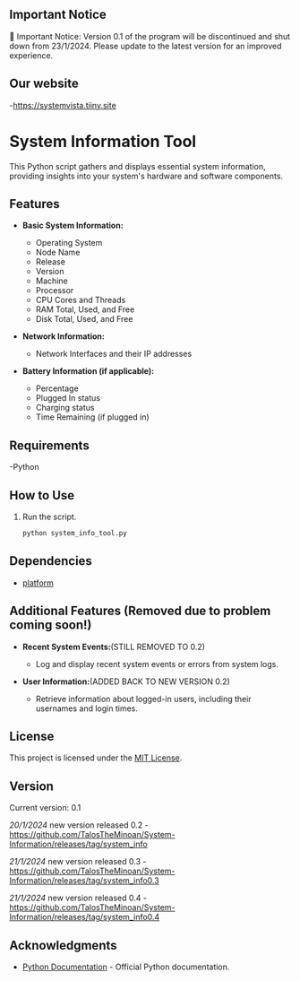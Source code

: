 

## Important Notice

🚨 Important Notice: Version 0.1 of the program will be discontinued and shut down from 23/1/2024. Please update to the latest version for an improved experience.

## Our website

-https://systemvista.tiiny.site

# System Information Tool

This Python script gathers and displays essential system information, providing insights into your system's hardware and software components.

## Features

- **Basic System Information:**
  - Operating System
  - Node Name
  - Release
  - Version
  - Machine
  - Processor
  - CPU Cores and Threads
  - RAM Total, Used, and Free
  - Disk Total, Used, and Free

- **Network Information:**
  - Network Interfaces and their IP addresses

- **Battery Information (if applicable):**
  - Percentage
  - Plugged In status
  - Charging status
  - Time Remaining (if plugged in)


## Requirements

-Python


## How to Use


1. Run the script.

    ```bash
    python system_info_tool.py
    ```

## Dependencies

- [platform](https://docs.python.org/3/library/platform.html)

## Additional Features (Removed due to problem coming soon!)

- **Recent System Events:**(STILL REMOVED TO 0.2)
  - Log and display recent system events or errors from system logs.

- **User Information:**(ADDED BACK TO NEW VERSION 0.2)
  - Retrieve information about logged-in users, including their usernames and login times.

## License

This project is licensed under the [MIT License](https://github.com/TalosTheMinoan/System-Information/blob/main/licence.txt).

## Version


Current version: 0.1

*20/1/2024*
new version released 0.2 
-https://github.com/TalosTheMinoan/System-Information/releases/tag/system_info

*21/1/2024*
new version released 0.3
-https://github.com/TalosTheMinoan/System-Information/releases/tag/system_info0.3

*21/1/2024*
new version released 0.4
-https://github.com/TalosTheMinoan/System-Information/releases/tag/system_info0.4



## Acknowledgments

- [Python Documentation](https://docs.python.org/3/) - Official Python documentation.
